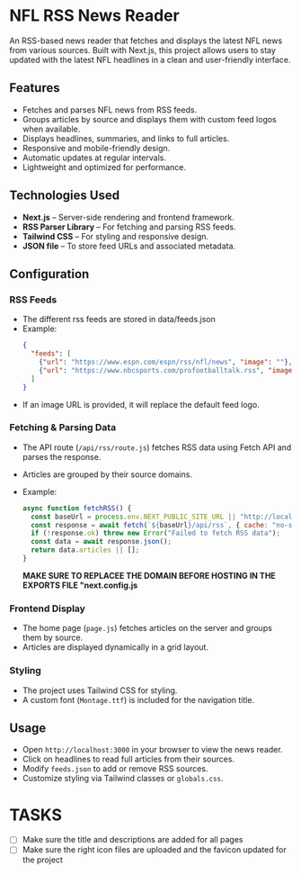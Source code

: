 # NFL RSS News Reader

An RSS-based news reader that fetches and displays the latest NFL news from various sources. Built with Next.js, this project allows users to stay updated with the latest NFL headlines in a clean and user-friendly interface.

## Features
- Fetches and parses NFL news from RSS feeds.
- Groups articles by source and displays them with custom feed logos when available.
- Displays headlines, summaries, and links to full articles.
- Responsive and mobile-friendly design.
- Automatic updates at regular intervals.
- Lightweight and optimized for performance.

## Technologies Used
- **Next.js** – Server-side rendering and frontend framework.
- **RSS Parser Library** – For fetching and parsing RSS feeds.
- **Tailwind CSS** – For styling and responsive design.
- **JSON file** – To store feed URLs and associated metadata.


## Configuration
### RSS Feeds
- The different rss feeds are stored in data/feeds.json
- Example:
  ```json
  {
    "feeds": [
      {"url": "https://www.espn.com/espn/rss/nfl/news", "image": ""},
      {"url": "https://www.nbcsports.com/profootballtalk.rss", "image": ""}
    ]
  }
  ```
- If an image URL is provided, it will replace the default feed logo.

### Fetching & Parsing Data
- The API route (`/api/rss/route.js`) fetches RSS data using Fetch API and parses the response.
- Articles are grouped by their source domains.
- Example:
  ```js
  async function fetchRSS() {
    const baseUrl = process.env.NEXT_PUBLIC_SITE_URL || "http://localhost:3000";
    const response = await fetch(`${baseUrl}/api/rss`, { cache: "no-store" });
    if (!response.ok) throw new Error("Failed to fetch RSS data");
    const data = await response.json();
    return data.articles || [];
  }
  ```

  **MAKE SURE TO REPLACEE THE DOMAIN BEFORE HOSTING IN THE EXPORTS FILE "next.config.js**

### Frontend Display
- The home page (`page.js`) fetches articles on the server and groups them by source.
- Articles are displayed dynamically in a grid layout.

### Styling
- The project uses Tailwind CSS for styling.
- A custom font (`Montage.ttf`) is included for the navigation title.


## Usage
- Open `http://localhost:3000` in your browser to view the news reader.
- Click on headlines to read full articles from their sources.
- Modify `feeds.json` to add or remove RSS sources.
- Customize styling via Tailwind classes or `globals.css`.


# TASKS 
- [ ] Make sure the title and descriptions are added for all pages
- [ ] Make sure the right icon files are uploaded and the favicon updated for the project
